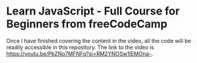 # Learn JavaScript - Full Course for Beginners from freeCodeCamp
Once I have finished covering the content in the video, all the code will be readily accessible in this repository.
The link to the video is https://youtu.be/PkZNo7MFNFg?si=RM2YNOSw1lEMOna-.
